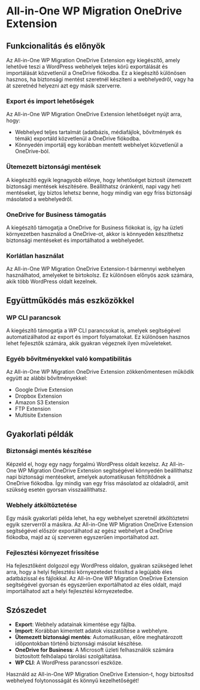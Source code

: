 # All-in-One WP Migration OneDrive Extension

## Funkcionalitás és előnyök

Az All-in-One WP Migration OneDrive Extension egy kiegészítő, amely lehetővé teszi a WordPress webhelyek teljes körű exportálását és importálását közvetlenül a OneDrive fiókodba. Ez a kiegészítő különösen hasznos, ha biztonsági mentést szeretnél készíteni a webhelyedről, vagy ha át szeretnéd helyezni azt egy másik szerverre.

### Export és import lehetőségek

Az All-in-One WP Migration OneDrive Extension lehetőséget nyújt arra, hogy:
- Webhelyed teljes tartalmát (adatbázis, médiafájlok, bővítmények és témák) exportáld közvetlenül a OneDrive fiókodba.
- Könnyedén importálj egy korábban mentett webhelyet közvetlenül a OneDrive-ból.

### Ütemezett biztonsági mentések

A kiegészítő egyik legnagyobb előnye, hogy lehetőséget biztosít ütemezett biztonsági mentések készítésére. Beállíthatsz óránkénti, napi vagy heti mentéseket, így biztos lehetsz benne, hogy mindig van egy friss biztonsági másolatod a webhelyedről.

### OneDrive for Business támogatás

A kiegészítő támogatja a OneDrive for Business fiókokat is, így ha üzleti környezetben használod a OneDrive-ot, akkor is könnyedén készíthetsz biztonsági mentéseket és importálhatod a webhelyedet.

### Korlátlan használat

Az All-in-One WP Migration OneDrive Extension-t bármennyi webhelyen használhatod, amelyeket te birtokolsz. Ez különösen előnyös azok számára, akik több WordPress oldalt kezelnek.

## Együttműködés más eszközökkel

### WP CLI parancsok

A kiegészítő támogatja a WP CLI parancsokat is, amelyek segítségével automatizálhatod az export és import folyamatokat. Ez különösen hasznos lehet fejlesztők számára, akik gyakran végeznek ilyen műveleteket.

### Egyéb bővítményekkel való kompatibilitás

Az All-in-One WP Migration OneDrive Extension zökkenőmentesen működik együtt az alábbi bővítményekkel:
- Google Drive Extension
- Dropbox Extension
- Amazon S3 Extension
- FTP Extension
- Multisite Extension

## Gyakorlati példák

### Biztonsági mentés készítése

Képzeld el, hogy egy nagy forgalmú WordPress oldalt kezelsz. Az All-in-One WP Migration OneDrive Extension segítségével könnyedén beállíthatsz napi biztonsági mentéseket, amelyek automatikusan feltöltődnek a OneDrive fiókodba. Így mindig van egy friss másolatod az oldaladról, amit szükség esetén gyorsan visszaállíthatsz.

### Webhely átköltöztetése

Egy másik gyakorlati példa lehet, ha egy webhelyet szeretnél átköltöztetni egyik szerverről a másikra. Az All-in-One WP Migration OneDrive Extension segítségével először exportálhatod az egész webhelyet a OneDrive fiókodba, majd az új szerveren egyszerűen importálhatod azt.

### Fejlesztési környezet frissítése

Ha fejlesztőként dolgozol egy WordPress oldalon, gyakran szükséged lehet arra, hogy a helyi fejlesztési környezetedet frissítsd a legújabb éles adatbázissal és fájlokkal. Az All-in-One WP Migration OneDrive Extension segítségével gyorsan és egyszerűen exportálhatod az éles oldalt, majd importálhatod azt a helyi fejlesztési környezetedbe.

## Szószedet

- **Export**: Webhely adatainak kimentése egy fájlba.
- **Import**: Korábban kimentett adatok visszatöltése a webhelyre.
- **Ütemezett biztonsági mentés**: Automatikusan, előre meghatározott időpontokban történő biztonsági másolat készítése.
- **OneDrive for Business**: A Microsoft üzleti felhasználók számára biztosított felhőalapú tárolási szolgáltatása.
- **WP CLI**: A WordPress parancssori eszköze.
  
Használd az All-in-One WP Migration OneDrive Extension-t, hogy biztosítsd webhelyed folytonosságát és könnyű kezelhetőségét!